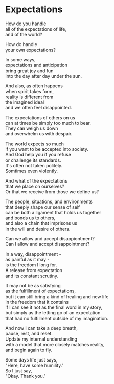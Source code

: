 # Expectations

How do you handle  
all of the expectations of life,  
and of the world?  

How do handle  
your own expectations?  

In some ways,  
expectations and anticipation  
bring great joy and fun  
into the day after day under the sun.  

And also, as often happens  
when spirit takes form,  
reality is different from  
the imagined ideal  
and we often feel disappointed.  

The expectations of others on us  
can at times be simply too much to bear.  
They can weigh us down  
and overwhelm us with despair.  

The world expects so much  
if you want to be accepted into society.  
And God help you if you refuse  
or challenge its standards.  
It's often not taken politely.  
Somtimes even violently.  

And what of the expectations  
that we place on ourselves?  
Or that we receive from 
those we define us?  

The people, situations, and environments  
that deeply shape our sense of self  
can be both a ligament that holds us together  
and bonds us to others,  
and also a chain that imprisons us  
in the will and desire of others.  

Can we allow and accept disappiontment?  
Can I allow and accept disappointment?  

In a way, disappointment -  
as painful as it may -  
is the freedom I long for.  
A release from expectation  
and its constant scrutiny.  

It may not be as satisfying  
as the fulfillment of expectations,  
but it can still bring a kind of healing and new life  
in the freedom that it contains  
if I can see it not as the final word in my story,  
but simply as the letting go of an expectation  
that had no fulfillment outside of my imagination.  

And now I can take a deep breath,  
pause, rest, and reset.  
Update my internal understanding  
with a model that more closely matches reality,  
and begin again to fly.  

Some days life just says,  
"Here, have some humility."  
So I just say,  
"Okay. Thank you."  

